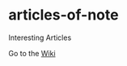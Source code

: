 # articles-of-note
Interesting Articles

Go to the [Wiki](https://github.com/mrdcbrush/articles-of-note/wiki)
